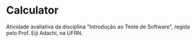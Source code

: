 # Calculator
Atividade avaliativa da disciplina "Introdução ao Teste de Software", regida pelo Prof. Eiji Adachi, na UFRN.

